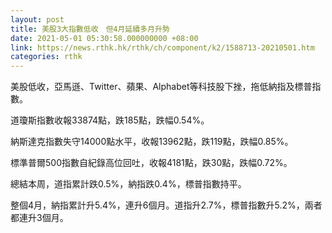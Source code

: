 ```yaml
---
layout: post
title: 美股3大指數低收　但4月延續多月升勢
date: 2021-05-01 05:30:58.000000000 +08:00
link: https://news.rthk.hk/rthk/ch/component/k2/1588713-20210501.htm
categories: rthk
---
```


美股低收，亞馬遜、Twitter、蘋果、Alphabet等科技股下挫，拖低納指及標普指數。

道瓊斯指數收報33874點，跌185點，跌幅0.54%。

納斯達克指數失守14000點水平，收報13962點，跌119點，跌幅0.85%。

標準普爾500指數自紀錄高位回吐，收報4181點，跌30點，跌幅0.72%。

總結本周，道指累計跌0.5%，納指跌0.4%，標普指數持平。

整個4月，納指累計升5.4%，連升6個月。道指升2.7%，標普指數升5.2%，兩者都連升3個月。
